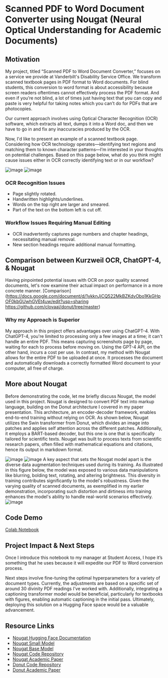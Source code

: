 # Scanned PDF to Word Document Converter using Nougat (Neural Optical Understanding for Academic Documents)

## Motivation
My project, titled “Scanned PDF to Word Document Converter,” focuses on a service we provide at Vanderbilt's Disability Service Office. We transform scanned textbook pages in PDF format to Word documents. For blind students, this conversion to word format is about accessibility because screen readers oftentimes cannot effectively process the PDF format. And even if you’re not blind, a lot of times just having text that you can copy and paste is very helpful for taking notes which you can’t do for PDFs that are photocopies. 

Our current approach involves using Optical Character Recognition (OCR) software, which extracts all text, dumps it into a Word doc, and then we have to go in and fix any inaccuracies produced by the OCR. 

Now, I'd like to present an example of a scanned textbook page. Considering how OCR technology operates—identifying text regions and matching them to known character patterns—I’m interested in your thoughts on potential challenges. Based on this page below, what do you think might cause issues either in OCR correctly identifying text or in our workflow? 

![image](https://github.com/jiax264/DS5690_Nougat_Final_Project/assets/64748973/52064d46-fa21-4ac2-aa10-dc52a44b6549)
![image](https://github.com/jiax264/DS5690_Nougat_Final_Project/assets/64748973/b740e7e8-8253-4b93-920d-8f6197e0baa5)
### OCR Recognition Issues
- Page slightly rotated.
- Handwritten highlights/underlines.
- Words on the top right are larger and smeared.
- Part of the text on the bottom left is cut off.

### Workflow Issues Requiring Manual Editing
- OCR inadvertently captures page numbers and chapter headings, necessitating manual removal.
- New section headings require additional manual formatting.

## Comparison between Kurzweil OCR, ChatGPT-4, & Nougat 
Having pinpointed potential issues with OCR on poor quality scanned documents, let's now examine their actual impact on performance in a more concrete manner.
[Comparison](https://docs.google.com/document/d/1ykknJjCQ522MkBZKdvObo1KkGHpOF0kbGUwhGVEt4uw/edit?usp=sharing https://github.com/clovaai/donut/tree/master)

### Why my Approach is Superior 
My approach in this project offers advantages over using ChatGPT-4. With ChatGPT-4, you're limited to processing only a few images at a time; it can't handle an entire PDF. This means capturing screenshots page by page, waiting for each to process before moving on. Using the GPT-4 API, on the other hand, incurs a cost per use. In contrast, my method with Nougat allows for the entire PDF to be uploaded at once. It processes the document and automatically downloads a correctly formatted Word document to your computer, all free of charge.

## More about Nougat 
Before demonstrating the code, let me briefly discuss Nougat, the model used in this project. Nougat is designed to convert PDF text into markup language, building on the Donut architecture I covered in my paper presentation. This architecture, an encoder-decoder framework, enables end-to-end training without relying on OCR. As shown below, Nougat utilizes the Swin transformer from Donut, which divides an image into patches and applies self attention across the different patches. Additionally, it employs a BART-based decoder, but this one is one that is specifically tailored for scientific texts. Nougat was built to process texts from scientific research papers, often filled with mathematical equations and citations, hence its output in markdown format.

![image](https://github.com/jiax264/DS5690_Nougat_Final_Project/assets/64748973/25dd4bf3-bf51-43a2-ab43-44686f734907)
![image](https://github.com/jiax264/DS5690_Nougat_Final_Project/assets/64748973/5d8f7791-bb6d-4e9e-9986-52923efb8ae4)
A key aspect that sets the Nougat model apart is the diverse data augmentation techniques used during its training. As illustrated in this figure below, the model was exposed to various data manipulations like blurring, bolding text, rotating, and altering brightness. This diversity in training contributes significantly to the model's robustness. Given the varying quality of scanned documents, as exemplified in my earlier demonstration, incorporating such distortion and dirtiness into training enhances the model's ability to handle real-world scenarios effectively.
![image](https://github.com/jiax264/DS5690_Nougat_Final_Project/assets/64748973/302be7dc-daa7-4c63-b778-e6709ec5f59f)

## Code Demo
[Colab Notebook](https://colab.research.google.com/drive/1GkSS4vp6iQ8mG76XH5axgDsz7zRzehC8?usp=sharing)

## Project Impact & Next Steps
Once I introduce this notebook to my manager at Student Access, I hope it’s something that he uses because it will expedite our PDF to Word conversion process. 

Next steps involve fine-tuning the optimal hyperparameters for a variety of document types. Currently, the adjustments are based on a specific set of around 30 divinity PDF readings I've worked with. Additionally, integrating a captioning transformer model would be beneficial, particularly for textbooks with figures, enabling automatic captioning in the initial pass. Ultimately, deploying this solution on a Hugging Face space would be a valuable advancement.

## Resource Links
- [Nougat Hugging Face Documentation](https://huggingface.co/docs/transformers/en/model_doc/nougat)
- [Nougat Small Model](https://huggingface.co/facebook/nougat-small)
- [Nougat Base Model](https://huggingface.co/facebook/nougat-base)
- [Nougat Code Repository](https://github.com/facebookresearch/nougat)
- [Nougat Academic Paper](https://arxiv.org/pdf/2308.13418.pdf)
- [Donut Code Repository](https://github.com/clovaai/donut/tree/master)
- [Donut Academic Paper](https://arxiv.org/pdf/2111.15664.pdf)

